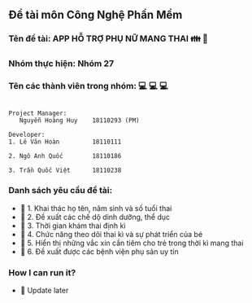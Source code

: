 ## Đề tài môn Công Nghệ Phần Mềm

### Tên đề tài: APP HỖ TRỢ PHỤ NỮ MANG THAI :family: :baby:

### Nhóm thực hiện: Nhóm 27

### Tên các thành viên trong nhóm: :computer: :computer: :computer:

```text

Project Manager:
   Nguyễn Hoàng Huy    18110293 (PM)

Developer:
1. Lê Văn Hoàn         18110111

2. Ngô Anh Quốc        18110186
  
3. Trần Quốc Việt      18110238

```

### Danh sách yêu cầu đề tài:

- :rocket: 1. Khai thác họ tên, năm sinh và số tuổi thai
- :rocket: 2. Đề xuất các chế dộ dinh dưỡng, thể dục
- :rocket: 3. Thời gian khám thai định kì
- :rocket: 4. Chức năng theo dõi thai kì và sự phát triển của bé
- :rocket: 5. Hiển thị những vắc xin cần tiêm cho trẻ trong thời kì mang thai
- :rocket: 6. Đề xuất được các bệnh viện phụ sản uy tín

### How I can run it?

- :rocket: Update later
